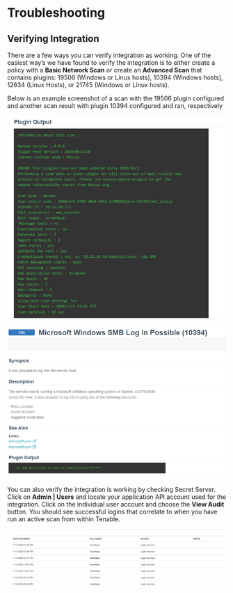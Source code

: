 [title]: # (Troubleshooting)
[tags]: # (introduction)
[priority]: # (500)
# Troubleshooting

## Verifying Integration

There are a few ways you can verify integration as working. One of the easiest way’s we have found to verify the integration is to either create a policy with a __Basic Network Scan__ or create an __Advanced Scan__ that contains plugins: 19506 (Windows or Linux hosts), 10394 (Windows hosts), 12634 (Linux Hosts), or 21745 (Windows or Linux hosts).

Below is an example screenshot of a scan with the 19506 plugin configured and another scan result with plugin 10394 configured and ran, respectively

   ![Plugin out put](images/pluginoutput.png)

   ![Plugin out put 2.](images/pluginoutput2.png)

You can also verify the integration is working by checking Secret Server. Click on __Admin | Users__ and locate your application API account used for the integration. Click on the individual user account and choose the __View Audit__ button. You should see successful logins that correlate to when you have run an active scan from within Tenable.

   ![View Audit](images/tenablesc13.png)
